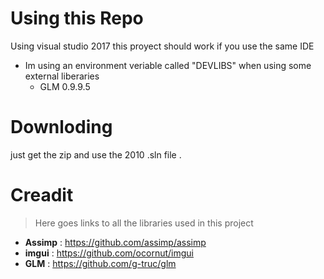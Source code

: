 # Using this Repo
Using visual studio 2017 this proyect should work if you use the same IDE  
- Im using an environment veriable called "DEVLIBS" when using some external liberaries   
	- GLM 0.9.9.5  
# Downloding
just get the zip and use the 2010 .sln file .
# Creadit
> Here goes links to all the libraries used in this project
- **Assimp** : https://github.com/assimp/assimp
- **imgui** : https://github.com/ocornut/imgui
- **GLM** : https://github.com/g-truc/glm

